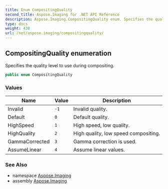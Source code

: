 ```yaml
---
title: Enum CompositingQuality
second_title: Aspose.Imaging for .NET API Reference
description: Aspose.Imaging.CompositingQuality enum. Specifies the quality level to use during compositing
type: docs
weight: 430
url: /net/aspose.imaging/compositingquality/
---
```

## CompositingQuality enumeration

Specifies the quality level to use during compositing.

```csharp
public enum CompositingQuality
```

### Values

| Name | Value | Description |
| --- | --- | --- |
| Invalid | `-1` | Invalid quality. |
| Default | `0` | Default quality. |
| HighSpeed | `1` | High speed, low quality. |
| HighQuality | `2` | High quality, low speed compositing. |
| GammaCorrected | `3` | Gamma correction is used. |
| AssumeLinear | `4` | Assume linear values. |

### See Also

* namespace [Aspose.Imaging](../../aspose.imaging/)
* assembly [Aspose.Imaging](../../)


